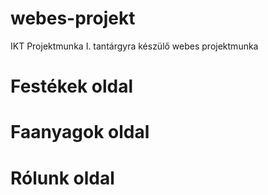 # webes-projekt
IKT Projektmunka I. tantárgyra készülő webes projektmunka
# Festékek oldal
# Faanyagok oldal
# Rólunk oldal
